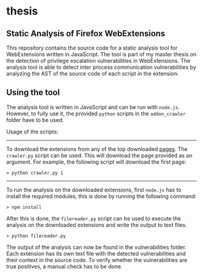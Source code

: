 # thesis

## Static Analysis of Firefox WebExtensions

This repository contains the source code for a static analysis tool for WebExtensions written in JavaScript.  The tool is part of my master thesis on the detection of privilege escalation vulnerabilities in WebExtensions.
The analysis tool is able to detect inter process communication vulnerabilities by analyzing the AST of the source code of each script in the extension.

## Using the tool
The analysis tool is written in JavaScript and can be run with `node.js`. However, to fully use it, the provided `python` scripts in the `addon_crawler` folder have to be used. 

Usage of the scripts:

---

To download the extensions from any of the top downloaded [pages](https://addons.mozilla.org/nl/firefox/extensions/?sort=users). The `crawler.py` script can be used. This will download the page provided as an argument.
For example, the following script will download the first page:
```
> python crawler.py 1
```

---
To run the analysis on the downloaded extensions, first `node.js` has to install the required modules, this is done by running the following command:
```
> npm install
```

After this is done, the `filereader.py` script can be used to execute the analysis on the downloaded extensions and write the output to text files.
```
> python filereader.py
```

The output of the analysis can now be found in the vulnerabilities folder. Each extension has its own text file with the detected vulnerabilities and their context in the source code. To verify whether the vulnerabilities are true positives, a manual check has to be done. 
